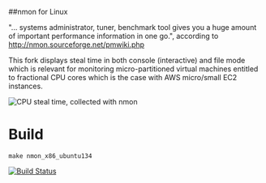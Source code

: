 ##nmon for Linux

 

"... systems administrator, tuner, benchmark tool gives you a huge amount of important performance information in one go.", according to http://nmon.sourceforge.net/pmwiki.php

 

This fork displays steal time in both console (interactive) and file mode which is relevant for monitoring micro-partitioned virtual machines entitled to fractional CPU cores which is the case with AWS micro/small EC2 instances.

 

![CPU steal time, collected with nmon](https://www.axibase.com/images/nmon_stolen_cpu.png)

# Build

    make nmon_x86_ubuntu134

[![Build Status](https://travis-ci.org/axibase/nmon.svg)](https://travis-ci.org/axibase/nmon)
